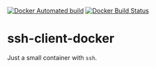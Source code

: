 [![Docker Automated build](https://img.shields.io/docker/automated/govau/ssh-client.svg?style=plastic)](https://hub.docker.com/r/govau/ssh-client/) 
[![Docker Build Status](https://img.shields.io/docker/build/govau/ssh-client.svg?style=plastic)](https://hub.docker.com/r/govau/ssh-client/)


# ssh-client-docker


Just a small container with `ssh`.